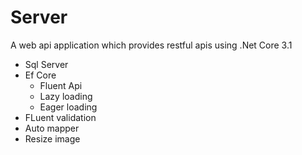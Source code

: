 # Server
A web api application which provides restful apis using .Net Core 3.1
  - Sql Server
  - Ef Core
    - Fluent Api
    - Lazy loading
    - Eager loading
  - FLuent validation
  - Auto mapper
  - Resize image
  
